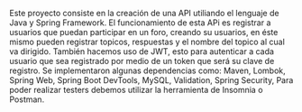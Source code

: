 Este proyecto consiste en la creación de una API utiliando el lenguaje de Java y Spring Framework.
El funcionamiento de esta APi es registrar a usuarios que puedan participar en un foro, creando su usuarios, en éste mismo pueden registrar topicos, respuestas y el nombre del topico al cual va dirigido.
También hacemos uso de JWT, esto para autenticar a cada usuario que sea registrado por medio de un token que será su clave de registro. 
Se implementaron algunas dependencias como:
Maven,
Lombok,
Spring Web,
Spring Boot DevTools,
MySQL,
Validation,
Spring Security,
Para poder realizar testers debemos utilizar la herramienta de Insomnia o Postman.
